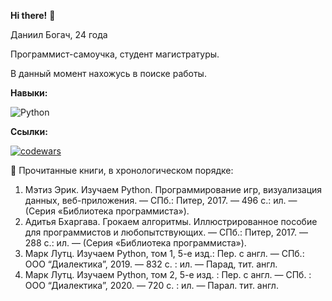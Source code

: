 **Hi there!** 👋

Даниил Богач, 24 года

Программист-самоучка, студент магистратуры.

В данный момент нахожусь в поиске работы.



**Навыки:**

![Python](https://img.shields.io/badge/python-3670A0?style=for-the-badge&logo=python&logoColor=ffdd54)



**Ссылки:**

[![codewars](https://www.codewars.com/users/Danil1303/badges/large)](https://www.codewars.com/users/Danil1303) 



:book: Прочитанные книги, в хронологическом порядке:
1. Мэтиз Эрик. Изучаем Python. Программирование игр, визуализация данных, веб-приложения. — СПб.: Питер, 2017. — 496 с.: ил. — (Серия «Библиотека программиста»).
2. Адитья Бхаргава. Грокаем алгоритмы. Иллюстрированное пособие для программистов и любопытствующих. — СПб.: Питер, 2017. — 288 с.: ил. — (Серия «Библиотека программиста»).
3. Марк Лутц. Изучаем Python, том 1, 5-е изд.: Пер. с англ. — СПб.: ООО “Диалектика”, 2019. — 832 с. : ил. — Парад, тит. англ.
4. Марк Лутц. Изучаем Python, том 2, 5-е изд. : Пер. с англ. — СПб. : ООО “Диалектика”, 2020. — 720 с. : ил. — Парал. тит. англ.
